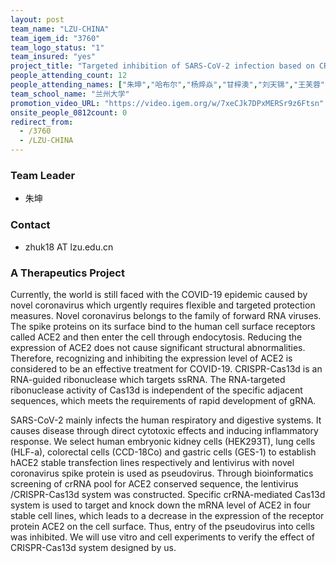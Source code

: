 ```yaml
---
layout: post
team_name: "LZU-CHINA"
team_igem_id: "3760"
team_logo_status: "1"
team_insured: "yes"
project_title: "Targeted inhibition of SARS-CoV-2 infection based on CRISPR-Cas13d system"
people_attending_count: 12
people_attending_names: ["朱坤","哈布尔","杨焠焱","甘梓澳","刘天锦","王芙蓉","陈靖涵","陈良松","赵允浩","吴菁媛","游钦清","刘阳"]
team_school_name: "兰州大学"
promotion_video_URL: "https://video.igem.org/w/7xeCJk7DPxMERSr9z6Ftsn"
onsite_people_0812count: 0
redirect_from:
  - /3760
  - /LZU-CHINA
---
```



### Team Leader
* 朱坤

### Contact
* zhuk18 AT lzu.edu.cn

### A Therapeutics Project

Currently, the world is still faced with the COVID-19 epidemic caused by novel coronavirus which urgently requires flexible and targeted protection measures. Novel coronavirus belongs to the family of forward RNA viruses. The spike proteins on its surface bind to the human cell surface receptors called ACE2 and then enter the cell through endocytosis. Reducing the expression of ACE2 does not cause significant structural abnormalities. Therefore, recognizing and inhibiting the expression level of ACE2 is considered to be an effective treatment for COVID-19. CRISPR-Cas13d is an RNA-guided ribonuclease which targets ssRNA. The RNA-targeted ribonuclease activity of Cas13d is independent of the specific adjacent sequences, which meets the requirements of rapid development of gRNA.

SARS-CoV-2 mainly infects the human respiratory and digestive systems. It causes disease through direct cytotoxic effects and inducing inflammatory response. We select human embryonic kidney cells (HEK293T), lung cells (HLF-a), colorectal cells (CCD-18Co) and gastric cells (GES-1) to establish hACE2 stable transfection lines respectively and lentivirus with novel coronavirus spike protein is used as pseudovirus. Through bioinformatics screening of crRNA pool for ACE2 conserved sequence, the lentivirus /CRISPR-Cas13d system was constructed. Specific crRNA-mediated Cas13d system is used to target and knock down the mRNA level of ACE2 in four stable cell lines, which leads to a decrease in the expression of the receptor protein ACE2 on the cell surface. Thus, entry of the pseudovirus into cells was inhibited. We will use vitro and cell experiments to verify the effect of CRISPR-Cas13d system designed by us.
